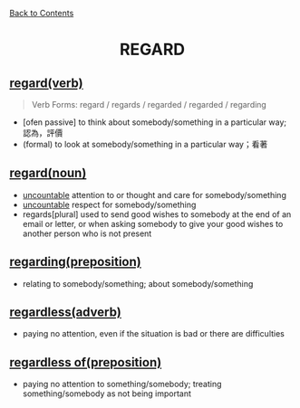 [Back to Contents](../../../README.md)

<h1 style="text-align: center;">REGARD</h1>

## [regard(verb)](https://www.oxfordlearnersdictionaries.com/definition/english/regard_1)
> Verb Forms: regard / regards / regarded / regarded / regarding
- [ofen passive] to think about somebody/something in a particular way; 認為，評價
- (formal) to look at somebody/something in a particular way；看著

## [regard(noun)](https://www.oxfordlearnersdictionaries.com/definition/english/regard_2)
- [uncountable](formal) attention to or thought and care for somebody/something
- [uncountable](formal) respect for somebody/something
- regards[plural] used to send good wishes to somebody at the end of an email or letter, or when asking somebody to give your good wishes to another person who is not present

## [regarding(preposition)](https://www.oxfordlearnersdictionaries.com/definition/english/regarding)
- relating to somebody/something; about somebody/something

## [regardless(adverb)](https://www.oxfordlearnersdictionaries.com/definition/english/regardless)
- paying no attention, even if the situation is bad or there are difficulties

## [regardless of(preposition)](https://www.oxfordlearnersdictionaries.com/definition/english/regardless-of)
- paying no attention to something/somebody; treating something/somebody as not being important
